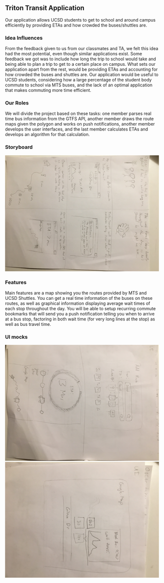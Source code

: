 ## Triton Transit Application
Our application allows UCSD students to get to school and around campus efficiently by providing ETAs and how crowded the buses/shuttles are.

### Idea Influences
From the feedback given to us from our classmates and TA, we felt this idea had the most potential, even though similar applications exist. Some feedback we got was to include how long the trip to school would take and being able to plan a trip to get to a certain place on campus. What sets our application apart from the rest, would be providing ETAs and accounting for how crowded the buses and shuttles are. Our application would be useful to UCSD students, considering how a large percentage of the student body commute to school via MTS buses, and the lack of an optimal application that makes commuting more time efficient.

### Our Roles
We will divide the project based on these tasks:  one member parses real time bus information from the GTFS API, another member draws the route maps given the polygon and works on push notifications, another member develops the user interfaces, and the last member calculates ETAs and develops an algorithm for that calculation. 

### Storyboard
![Storyboard](proposal-img.JPG)

### Features
Main features are a map showing you the routes provided by MTS and UCSD Shuttles. You can get a real time information of the buses on these routes, as well as graphical information displaying average wait times of each stop throughout the day. You will be able to setup recurring commute bookmarks that will send you a push notification telling you when to arrive at a bus stop, factoring in both wait time (for very long lines at the stop) as well as bus travel time. 

### UI mocks
![UI1](UI1.JPG)
![UI2](UI2.JPG)
